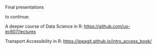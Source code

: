 Final presentations

to continue:   
    
A deeper course of Data Science in R: https://github.com/uo-ec607/lectures    

Transport Accessibility in R: https://ipeagit.github.io/intro_access_book/
